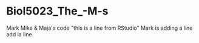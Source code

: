 # Biol5023_The_-M-s
Mark Mike &amp; Maja's code
"this is a line from RStudio"
Mark is adding a line
add la line